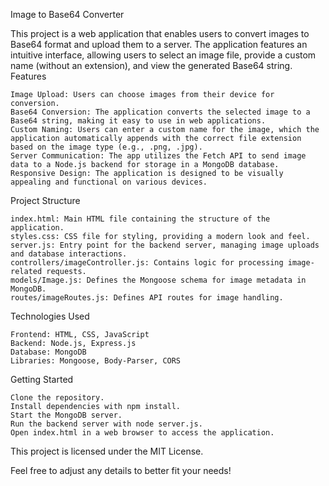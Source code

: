 Image to Base64 Converter

This project is a web application that enables users to convert images to Base64 format and upload them to a server. The application features an intuitive interface, allowing users to select an image file, provide a custom name (without an extension), and view the generated Base64 string.
Features

    Image Upload: Users can choose images from their device for conversion.
    Base64 Conversion: The application converts the selected image to a Base64 string, making it easy to use in web applications.
    Custom Naming: Users can enter a custom name for the image, which the application automatically appends with the correct file extension based on the image type (e.g., .png, .jpg).
    Server Communication: The app utilizes the Fetch API to send image data to a Node.js backend for storage in a MongoDB database.
    Responsive Design: The application is designed to be visually appealing and functional on various devices.

Project Structure

    index.html: Main HTML file containing the structure of the application.
    styles.css: CSS file for styling, providing a modern look and feel.
    server.js: Entry point for the backend server, managing image uploads and database interactions.
    controllers/imageController.js: Contains logic for processing image-related requests.
    models/Image.js: Defines the Mongoose schema for image metadata in MongoDB.
    routes/imageRoutes.js: Defines API routes for image handling.

Technologies Used

    Frontend: HTML, CSS, JavaScript
    Backend: Node.js, Express.js
    Database: MongoDB
    Libraries: Mongoose, Body-Parser, CORS

Getting Started

    Clone the repository.
    Install dependencies with npm install.
    Start the MongoDB server.
    Run the backend server with node server.js.
    Open index.html in a web browser to access the application.

This project is licensed under the MIT License.

Feel free to adjust any details to better fit your needs!